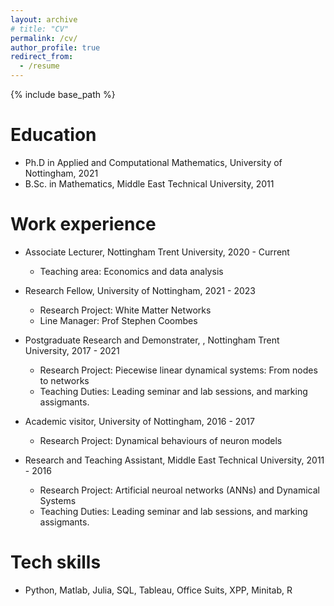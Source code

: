 ```yaml
---
layout: archive
# title: "CV"
permalink: /cv/
author_profile: true
redirect_from:
  - /resume
---
```


{% include base_path %}

Education
======
* Ph.D in Applied and Computational Mathematics, University of Nottingham, 2021
* B.Sc. in Mathematics, Middle East Technical University, 2011

Work experience
======
* Associate Lecturer, Nottingham Trent University, 2020 - Current
  * Teaching area: Economics and data analysis

* Research Fellow, University of Nottingham, 2021 - 2023 
  * Research Project: White Matter Networks 
  * Line Manager: Prof Stephen Coombes

* Postgraduate Research and Demonstrater, , Nottingham Trent University, 2017 - 2021
  * Research Project: Piecewise linear dynamical systems: From nodes to networks
  * Teaching Duties: Leading seminar and lab sessions, and marking assigmants. 


* Academic visitor, University of Nottingham, 2016 - 2017
  * Research Project: Dynamical behaviours of neuron models

* Research and Teaching Assistant, Middle East Technical University, 2011 - 2016 
  * Research Project: Artificial neuroal networks (ANNs) and Dynamical Systems 
  * Teaching Duties: Leading seminar and lab sessions, and marking assigmants. 

  
Tech skills
======
* Python, Matlab, Julia, SQL, Tableau, Office Suits, XPP, Minitab, R

<!-- Publications
======
  <ul>{% for post in site.publications reversed %}
    {% include archive-single-cv.html %}
  {% endfor %}</ul>
  
Talks
======
  <ul>{% for post in site.talks reversed %}
    {% include archive-single-talk-cv.html  %}
  {% endfor %}</ul>
  
Teaching
======
  <ul>{% for post in site.teaching reversed %}
    {% include archive-single-cv.html %}
  {% endfor %}</ul>
  
Service and leadership
======
* Currently signed in to 43 different slack teams -->
